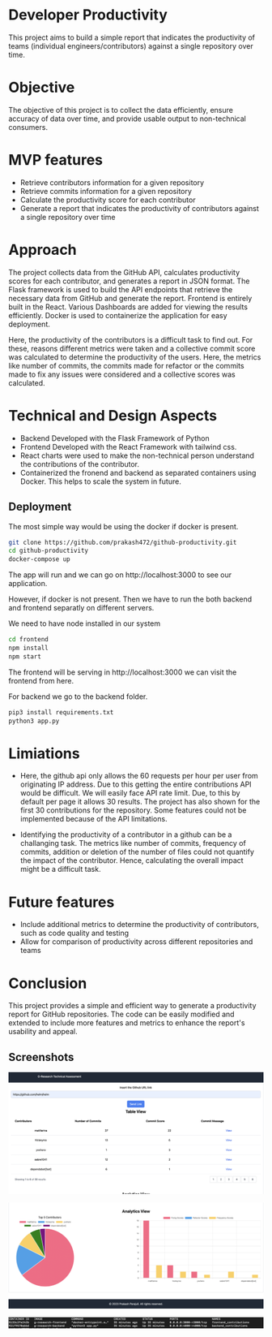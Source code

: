 
# Developer Productivity
This project aims to build a simple report that indicates the productivity of teams (individual engineers/contributors) against a single repository over time.

# Objective
The objective of this project is to collect the data efficiently, ensure accuracy of data over time, and provide usable output to non-technical consumers.

# MVP features
- Retrieve contributors information for a given repository
- Retrieve commits information for a given repository
- Calculate the productivity score for each contributor
- Generate a report that indicates the productivity of contributors against a single repository over time

# Approach
The project collects data from the GitHub API, calculates productivity scores for each contributor, and generates a report in JSON format. The Flask framework is used to build the API endpoints that retrieve the necessary data from GitHub and generate the report. Frontend is entirely built in the React. Various Dashboards are added for viewing the results efficiently. Docker is used to containerize the application for easy deployment.

Here, the productivity of the contributors is a difficult task to find out. For these, reasons different metrics were taken and a collective commit score was calculated to determine the productivity of the users. Here, the metrics like number of commits, the commits made for refactor or the commits made to fix any issues were considered and a collective scores was calculated.

# Technical and Design Aspects
- Backend Developed with the Flask Framework of Python
- Frontend Developed with the React Framework with tailwind css.
- React charts were used to make the non-technical person understand the contributions of the contributor.
- Containerized the fronend and backend as separated containers using Docker. This helps to scale the system in future.


## Deployment

The most simple way would be using the docker if docker is present.

```bash
git clone https://github.com/prakash472/github-productivity.git
cd github-productivity
docker-compose up
```
The app will run and we can go on http://localhost:3000 to see our application.

However, if docker is not present. Then we have to run the both backend and frontend separatly on different servers.

We need to have node installed in our system

```bash
cd frontend
npm install
npm start
```
The frontend will be serving in http://localhost:3000 we can visit the frontend from here.

For backend we go to the backend folder.

``` bash
pip3 install requirements.txt
python3 app.py
```

# Limiations
 - Here, the github api only allows the 60 requests per hour per user from originating IP address. Due to this getting the entire contributions API would be difficult. We will easily face API rate limit. Due, to this by default per page it allows 30 results. The project has also shown for the first 30 contributions for the repository. Some features could not be implemented because of the API limitations.
 
 - Identifying the productivity of a contributor in a github can be a challanging task. The metrics like number of commits, frequency of commits, addition or deletion of the number of files could not quantify the impact of the contributor. Hence, calculating the overall impact might be a difficult task.

# Future features
- Include additional metrics to determine the productivity of contributors, such as code quality and testing
- Allow for comparison of productivity across different repositories and teams

# Conclusion
This project provides a simple and efficient way to generate a productivity report for GitHub repositories. The code can be easily modified and extended to include more features and metrics to enhance the report's usability and appeal.
## Screenshots

![App Screenshot](./screenshots/webapp1.png)

![App Screenshot](./screenshots/webapp2.png)

![App Screenshot](./screenshots/docker.png)
